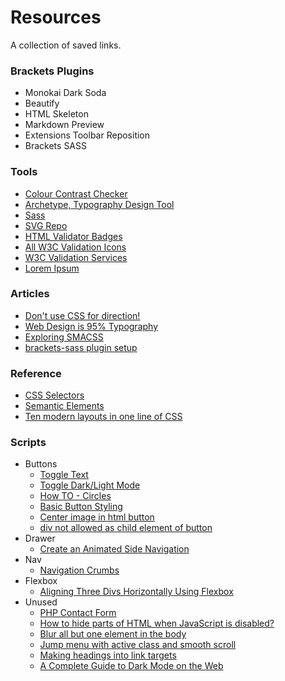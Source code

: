 # Resources
A collection of saved links.

### Brackets Plugins
- Monokai Dark Soda
- Beautify
- HTML Skeleton
- Markdown Preview
- Extensions Toolbar Reposition
- Brackets SASS

### Tools
- [Colour Contrast Checker](https://colourcontrast.cc/)
- [Archetype, Typography Design Tool](https://archetypeapp.com/#)
- [Sass](https://sass-lang.com/guide)
- [SVG Repo](https://www.svgrepo.com)
- [HTML Validator Badges](https://tdarb.org/html5-validator-badge/)
- [All W3C Validation Icons](https://www.w3.org/QA/Tools/Icons)
- [W3C Validation Services](https://validator.w3.org/services)
- [Lorem Ipsum](https://loremipsum.io)

### Articles
- [Don't use CSS for direction!](https://www.w3.org/International/questions/qa-html-dir#quickanswer)
- [Web Design is 95% Typography](https://ia.net/topics/the-web-is-all-about-typography-period)
- [Exploring SMACSS](https://www.toptal.com/css/smacss-scalable-modular-architecture-css)
- [brackets-sass plugin setup](http://harikrishkk.blogspot.com/2016/01/brackets-sass-plugin-setup.html)

### Reference
- [CSS Selectors](https://www.w3schools.com/cssref/css_selectors.asp)
- [Semantic Elements](https://www.w3schools.com/html/html5_semantic_elements.asp)
- [Ten modern layouts in one line of CSS](https://web.dev/one-line-layouts/)

### Scripts
- Buttons
   - [Toggle Text](https://www.w3schools.com/howto/howto_js_toggle_text.asp)
   - [Toggle Dark/Light Mode](https://www.w3schools.com/howto/howto_js_toggle_dark_mode.asp)
   - [How TO - Circles](https://www.w3schools.com/howto/howto_css_circles.asp)
   - [Basic Button Styling](https://www.w3schools.com/css/css3_buttons.asp)
   - [Center image in html button](https://stackoverflow.com/questions/7274875/center-image-in-html-button)
   - [div not allowed as child element of button](https://stackoverflow.com/questions/31020667/div-not-allowed-as-child-element-of-button)
- Drawer
   - [Create an Animated Side Navigation](https://www.w3schools.com/howto/howto_js_sidenav.asp)
- Nav
   - [Navigation Crumbs](https://developer.mozilla.org/en-US/docs/Web/HTML/Element/nav)
- Flexbox
   - [Aligning Three Divs Horizontally Using Flexbox](https://stackoverflow.com/questions/2603700/how-to-align-3-divs-left-center-right-inside-another-div)
- Unused
   - [PHP Contact Form](https://codepen.io/badcat/pen/yLYVmqo)
   - [How to hide parts of HTML when JavaScript is disabled?](https://stackoverflow.com/questions/1577598/how-to-hide-parts-of-html-when-javascript-is-disabled)
   - [Blur all but one element in the body](https://stackoverflow.com/questions/42827504/blur-all-but-one-element-in-the-body)
   - [Jump menu with active class and smooth scroll](https://codepen.io/eksch/pen/xwdOeK)
   - [Making headings into link targets](https://developers.google.com/style/headings-targets)
   - [A Complete Guide to Dark Mode on the Web](https://css-tricks.com/a-complete-guide-to-dark-mode-on-the-web/#storing-preferences)